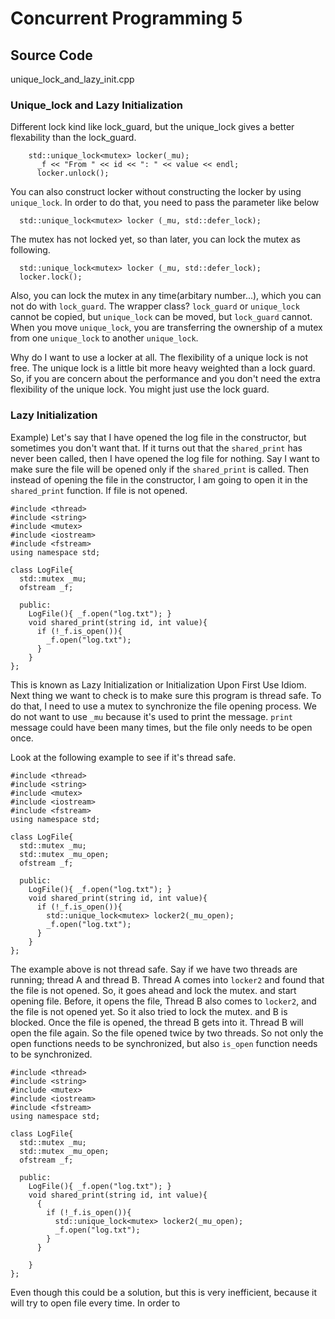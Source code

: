 # Concurrent Programming 5


## Source Code
unique_lock_and_lazy_init.cpp

### Unique_lock and Lazy Initialization
Different lock kind like lock_guard, but the unique_lock gives a better flexability than the lock_guard.

```
    std::unique_lock<mutex> locker(_mu);
      _f << "From " << id << ": " << value << endl;
      locker.unlock();
```

You can also construct locker without constructing the locker by using `unique_lock`. In order to do that, you need to pass the parameter like below

```
  std::unique_lock<mutex> locker (_mu, std::defer_lock);
```
The mutex has not locked yet, so than later, you can lock the mutex as following.

```
  std::unique_lock<mutex> locker (_mu, std::defer_lock);
  locker.lock();
```

Also, you can lock the mutex in any time(arbitary number...), which you can not do with `lock_guard`. The wrapper class? `lock_guard` or `unique_lock` cannot be copied, but `unique_lock` can be moved, but `lock_guard` cannot. When you move `unique_lock`, you are transferring the ownership of a mutex from one `unique_lock` to another `unique_lock`.

Why do I want to use a locker at all. The flexibility of a unique lock is not free. The unique lock is a little bit more heavy weighted than a lock guard. So, if you are concern about the performance and you don't need the extra flexibility of the unique lock. You might just use the lock guard.

### Lazy Initialization
Example) Let's say that I have opened the log file in the constructor, but sometimes you don't want that. If it turns out that the `shared_print` has never been called, then I have opened the log file for nothing. Say I want to make sure the file will be opened only if the `shared_print` is called. Then instead of opening the file in the constructor, I am going to open it in the `shared_print` function. If file is not opened.

```
#include <thread>
#include <string>
#include <mutex>
#include <iostream>
#include <fstream>
using namespace std;

class LogFile{
  std::mutex _mu;
  ofstream _f;

  public:
    LogFile(){ _f.open("log.txt"); }
    void shared_print(string id, int value){
      if (!_f.is_open()){
        _f.open("log.txt");
      }
    }
};

```

This is known as Lazy Initialization or Initialization Upon First Use Idiom. Next thing we want to check is to make sure this program is thread safe. To do that, I need to use a mutex to synchronize the file opening process. We do not want to use `_mu` because it's used to print the message. `print` message could have been many times, but the file only needs to be open once.

Look at the following example to see if it's thread safe.

```
#include <thread>
#include <string>
#include <mutex>
#include <iostream>
#include <fstream>
using namespace std;

class LogFile{
  std::mutex _mu;
  std::mutex _mu_open;
  ofstream _f;

  public:
    LogFile(){ _f.open("log.txt"); }
    void shared_print(string id, int value){
      if (!_f.is_open()){
        std::unique_lock<mutex> locker2(_mu_open);
        _f.open("log.txt");
      }
    }
};
```

The example above is not thread safe. Say if we have two threads are running; thread A and thread B. Thread A comes into `locker2` and found that the file is not opened. So, it goes ahead and lock the mutex. and start opening file. Before, it opens the file, Thread B also comes to `locker2`, and the file is not opened yet. So it also tried to lock the mutex. and B is blocked. Once the file is opened, the thread B gets into it. Thread B will open the file again. So the file opened twice by two threads. So not only the open functions needs to be synchronized, but also `is_open` function needs to be synchronized.

```
#include <thread>
#include <string>
#include <mutex>
#include <iostream>
#include <fstream>
using namespace std;

class LogFile{
  std::mutex _mu;
  std::mutex _mu_open;
  ofstream _f;

  public:
    LogFile(){ _f.open("log.txt"); }
    void shared_print(string id, int value){
      {
        if (!_f.is_open()){
          std::unique_lock<mutex> locker2(_mu_open);
          _f.open("log.txt");
        }
      }

    }
};

```
Even though this could be a solution, but this is very inefficient, because it will try to open file every time. In order to
